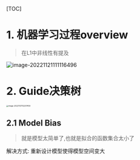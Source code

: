 [TOC]

# 1. 机器学习过程overview

> 在L1中非线性有提及

![image-20221121111116496](https://cdn.jsdelivr.net/gh/Nido77/notesimage@main/img/image-20221121111116496.png)

# 2. Guide决策树

<img src="https://cdn.jsdelivr.net/gh/Nido77/notesimage@main/img/image-20221121112207459.png" alt="image-20221121112207459" style="zoom: 33%;" />

## 2.1 Model Bias

> 就是模型太简单了,也就是拟合的函数集合太小了

解决方式: 重新设计模型使得模型空间变大

